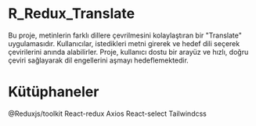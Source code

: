 
# R_Redux_Translate

Bu proje, metinlerin farklı dillere çevrilmesini kolaylaştıran bir "Translate" uygulamasıdır. 
Kullanıcılar, istedikleri metni girerek ve hedef dili seçerek çevirilerini anında alabilirler. 
Proje, kullanıcı dostu bir arayüz ve hızlı, doğru çeviri sağlayarak dil engellerini aşmayı hedeflemektedir.

# Kütüphaneler

@Reduxjs/toolkit
React-redux
Axios
React-select
Tailwindcss
